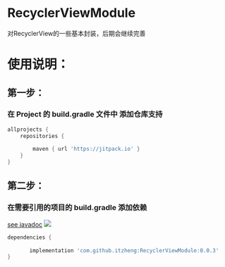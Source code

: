 # RecyclerViewModule
对RecyclerView的一些基本封装，后期会继续完善
# 使用说明：
## 第一步：
### 在 Project 的 build.gradle 文件中 添加仓库支持
```groovy
allprojects {
    repositories {
        
        maven { url 'https://jitpack.io' }
    }
} 
```
## 第二步：
### 在需要引用的项目的 build.gradle 添加依赖
[see javadoc](https://javadoc.jitpack.io/com/github/itzheng/RecyclerViewModule/latest/javadoc/index.html)
[![](https://jitpack.io/v/itzheng/RecyclerViewModule.svg)](https://jitpack.io/#itzheng/RecyclerViewModule)
```groovy
dependencies {
        
       implementation 'com.github.itzheng:RecyclerViewModule:0.0.3'
}
```
